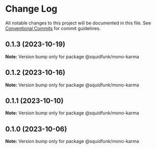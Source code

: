# Change Log

All notable changes to this project will be documented in this file.
See [Conventional Commits](https://conventionalcommits.org) for commit guidelines.

## 0.1.3 (2023-10-19)

**Note:** Version bump only for package @squidfunk/mono-karma





## 0.1.2 (2023-10-16)

**Note:** Version bump only for package @squidfunk/mono-karma





## 0.1.1 (2023-10-10)

**Note:** Version bump only for package @squidfunk/mono-karma





## 0.1.0 (2023-10-06)

**Note:** Version bump only for package @squidfunk/mono-karma
